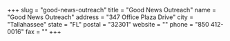 +++
slug = "good-news-outreach"
title = "Good News Outreach"
name = "Good News Outreach"
address = "347 Office Plaza Drive"
city = "Tallahassee"
state = "FL"
postal = "32301"
website = ""
phone = "850 412-0016"
fax = ""
+++
